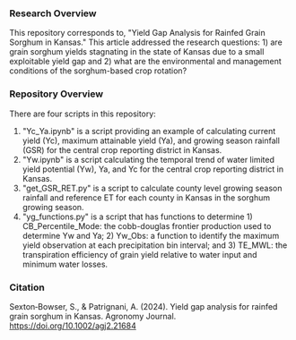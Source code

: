 
### Research Overview
This repository corresponds to, "Yield Gap Analysis for Rainfed Grain Sorghum in Kansas." This article addressed the research questions: 1) are grain sorghum yields stagnating in the state of Kansas due to a small exploitable yield gap and 2) what are the environmental and management conditions of the sorghum-based crop rotation? 

### Repository Overview
There are four scripts in this repository:

1) "Yc_Ya.ipynb" is a script providing an example of calculating current yield (Yc), maximum attainable yield (Ya), and growing season rainfall (GSR) for the central crop reporting district in Kansas.
2) "Yw.ipynb" is a script calculating the temporal trend of water limited yield potential (Yw), Ya, and Yc for the central crop reporting district in Kansas.
3) "get_GSR_RET.py" is a script to calculate county level growing season rainfall and reference ET for each county in Kansas in the sorghum growing season. 
4) "yg_functions.py" is a script that has functions to determine 1) CB_Percentile_Mode: the cobb-douglas frontier production used to determine Yw and Ya; 2) Yw_Obs: a function to identify the maximum yield observation at each precipitation bin interval; and 3) TE_MWL: the transpiration efficiency of grain yield relative to water input and minimum water losses.  

### Citation
Sexton‐Bowser, S., & Patrignani, A. (2024). Yield gap analysis for rainfed grain sorghum in Kansas. Agronomy Journal. https://doi.org/10.1002/agj2.21684

